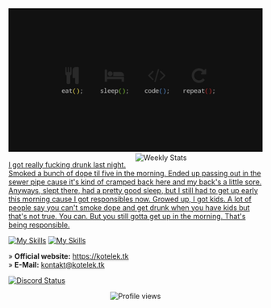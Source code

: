 <img src="wallpaper.png" alt="Programming Wallpaper">

<a href="https://wakatime.com/@xKotelek" target="_blank">
	<img width="50%" align="right" src="https://github-readme-stats.vercel.app/api/wakatime?username=xKotelek&border_radius=13px&theme=dark&bg_color=202225&border_color=1f1f1f&icon_color=58a6ff&show_icons=true&custom_title=Weekly%20Stats" alt="Weekly Stats">
</a>

[I got really fucking drunk last night. Smoked a bunch of dope til five in the morning. Ended up passing out in the sewer pipe cause it's kind of cramped back here and my back's a little sore. Anyways, slept there, had a pretty good sleep, but I still had to get up early this morning cause I got responsibles now. Growed up, I got kids. A lot of people say you can't smoke dope and get drunk when you have kids but that's not true. You can. But you still gotta get up in the morning. That's being responsible.](https://www.youtube.com/watch?v=uQa1YyNOc_o)

[![My Skills](https://skills.thijs.gg/icons?i=html,css,mysql,python,java)](https://skills.thijs.gg)
[![My Skills](https://skills.thijs.gg/icons?i=idea,linux,raspberrypi,cloudflare,discord)](https://skills.thijs.gg)

» **Official website:** https://kotelek.tk  
» **E-Mail:** kontakt@kotelek.tk

<p>
    <a href="https://kotelek.tk" target="_blank">
	    <img src="https://lanyard.cnrad.dev/api/803159847641284640?bg=202225&borderRadius=13px" width="47%" alt="Discord Status">
    </a>
</p>

<div align="center">
    <img src="https://komarev.com/ghpvc/?username=xKotelek&style=for-the-badge" alt="Profile views">
</div>
